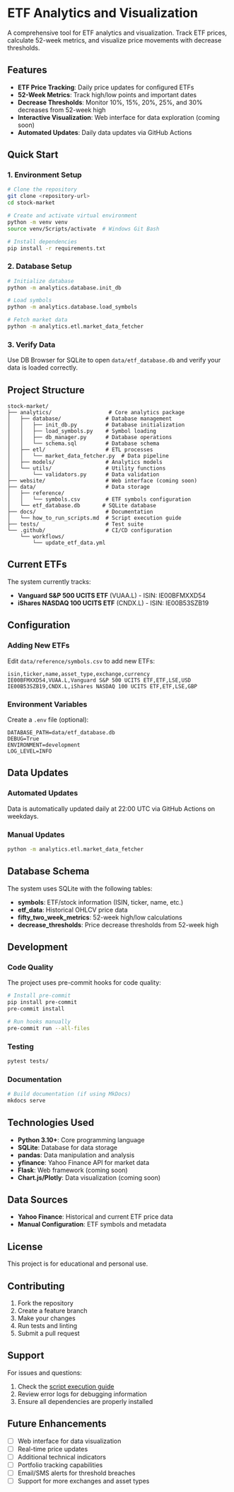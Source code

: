 # ETF Analytics and Visualization

A comprehensive tool for ETF analytics and visualization. Track ETF prices, calculate 52-week metrics, and visualize price movements with decrease thresholds.

## Features

- **ETF Price Tracking**: Daily price updates for configured ETFs
- **52-Week Metrics**: Track high/low points and important dates
- **Decrease Thresholds**: Monitor 10%, 15%, 20%, 25%, and 30% decreases from 52-week high
- **Interactive Visualization**: Web interface for data exploration (coming soon)
- **Automated Updates**: Daily data updates via GitHub Actions

## Quick Start

### 1. Environment Setup

```bash
# Clone the repository
git clone <repository-url>
cd stock-market

# Create and activate virtual environment
python -m venv venv
source venv/Scripts/activate  # Windows Git Bash

# Install dependencies
pip install -r requirements.txt
```

### 2. Database Setup

```bash
# Initialize database
python -m analytics.database.init_db

# Load symbols
python -m analytics.database.load_symbols

# Fetch market data
python -m analytics.etl.market_data_fetcher
```

### 3. Verify Data

Use DB Browser for SQLite to open `data/etf_database.db` and verify your data is loaded correctly.

## Project Structure

```
stock-market/
├── analytics/                  # Core analytics package
│   ├── database/              # Database management
│   │   ├── init_db.py         # Database initialization
│   │   ├── load_symbols.py    # Symbol loading
│   │   ├── db_manager.py      # Database operations
│   │   └── schema.sql         # Database schema
│   ├── etl/                   # ETL processes
│   │   └── market_data_fetcher.py  # Data pipeline
│   ├── models/                # Analytics models
│   └── utils/                 # Utility functions
│       └── validators.py      # Data validation
├── website/                   # Web interface (coming soon)
├── data/                      # Data storage
│   ├── reference/
│   │   └── symbols.csv        # ETF symbols configuration
│   └── etf_database.db       # SQLite database
├── docs/                      # Documentation
│   └── how_to_run_scripts.md  # Script execution guide
├── tests/                     # Test suite
└── .github/                   # CI/CD configuration
    └── workflows/
        └── update_etf_data.yml
```

## Current ETFs

The system currently tracks:
- **Vanguard S&P 500 UCITS ETF** (VUAA.L) - ISIN: IE00BFMXXD54
- **iShares NASDAQ 100 UCITS ETF** (CNDX.L) - ISIN: IE00B53SZB19

## Configuration

### Adding New ETFs

Edit `data/reference/symbols.csv` to add new ETFs:

```csv
isin,ticker,name,asset_type,exchange,currency
IE00BFMXXD54,VUAA.L,Vanguard S&P 500 UCITS ETF,ETF,LSE,USD
IE00B53SZB19,CNDX.L,iShares NASDAQ 100 UCITS ETF,ETF,LSE,GBP
```

### Environment Variables

Create a `.env` file (optional):

```env
DATABASE_PATH=data/etf_database.db
DEBUG=True
ENVIRONMENT=development
LOG_LEVEL=INFO
```

## Data Updates

### Automated Updates

Data is automatically updated daily at 22:00 UTC via GitHub Actions on weekdays.

### Manual Updates

```bash
python -m analytics.etl.market_data_fetcher
```

## Database Schema

The system uses SQLite with the following tables:

- **symbols**: ETF/stock information (ISIN, ticker, name, etc.)
- **etf_data**: Historical OHLCV price data
- **fifty_two_week_metrics**: 52-week high/low calculations
- **decrease_thresholds**: Price decrease thresholds from 52-week high

## Development

### Code Quality

The project uses pre-commit hooks for code quality:

```bash
# Install pre-commit
pip install pre-commit
pre-commit install

# Run hooks manually
pre-commit run --all-files
```

### Testing

```bash
pytest tests/
```

### Documentation

```bash
# Build documentation (if using MkDocs)
mkdocs serve
```

## Technologies Used

- **Python 3.10+**: Core programming language
- **SQLite**: Database for data storage
- **pandas**: Data manipulation and analysis
- **yfinance**: Yahoo Finance API for market data
- **Flask**: Web framework (coming soon)
- **Chart.js/Plotly**: Data visualization (coming soon)

## Data Sources

- **Yahoo Finance**: Historical and current ETF price data
- **Manual Configuration**: ETF symbols and metadata

## License

This project is for educational and personal use.

## Contributing

1. Fork the repository
2. Create a feature branch
3. Make your changes
4. Run tests and linting
5. Submit a pull request

## Support

For issues and questions:
1. Check the [script execution guide](docs/how_to_run_scripts.md)
2. Review error logs for debugging information
3. Ensure all dependencies are properly installed

## Future Enhancements

- [ ] Web interface for data visualization
- [ ] Real-time price updates
- [ ] Additional technical indicators
- [ ] Portfolio tracking capabilities
- [ ] Email/SMS alerts for threshold breaches
- [ ] Support for more exchanges and asset types